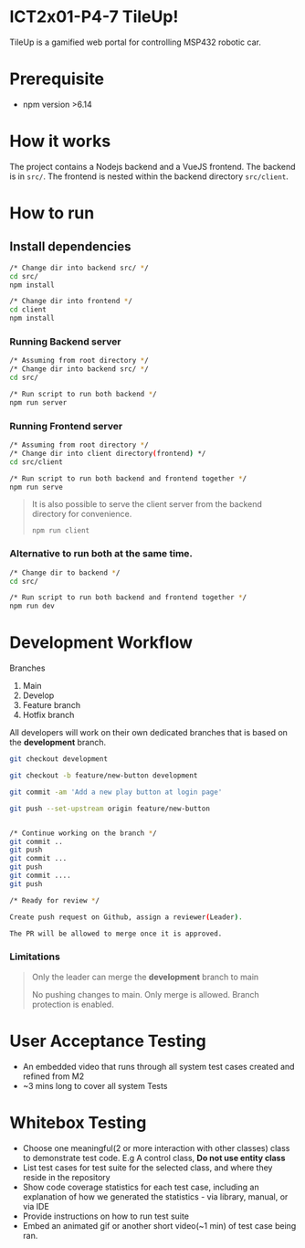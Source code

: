 # ICT2x01-P4-7 TileUp!

TileUp is a gamified web portal for controlling MSP432 robotic car.

# Prerequisite

- npm version >6.14

# How it works

The project contains a Nodejs backend and a VueJS frontend.
The backend is in `src/`. The frontend is nested within the backend directory `src/client`.

# How to run

## Install dependencies

```bash
/* Change dir into backend src/ */
cd src/
npm install

/* Change dir into frontend */
cd client
npm install

```

### Running Backend server

```bash
/* Assuming from root directory */
/* Change dir into backend src/ */
cd src/

/* Run script to run both backend */
npm run server

```

### Running Frontend server

```bash
/* Assuming from root directory */
/* Change dir into client directory(frontend) */
cd src/client

/* Run script to run both backend and frontend together */
npm run serve

```

> It is also possible to serve the client server from the backend directory for convenience.
>
> `npm run client`

### Alternative to run both at the same time.

```bash
/* Change dir to backend */
cd src/

/* Run script to run both backend and frontend together */
npm run dev 
```
# Development Workflow

Branches

1. Main
2. Develop
3. Feature branch
4. Hotfix branch

All developers will work on their own dedicated branches that is based on the **development** branch.

```bash
git checkout development

git checkout -b feature/new-button development

git commit -am 'Add a new play button at login page'

git push --set-upstream origin feature/new-button


/* Continue working on the branch */
git commit ..
git push
git commit ...
git push
git commit ....
git push

/* Ready for review */

Create push request on Github, assign a reviewer(Leader).

The PR will be allowed to merge once it is approved.

```

### Limitations

> Only the leader can merge the **development** branch to main
>
> No pushing changes to main. Only merge is allowed. Branch protection is enabled.

# User Acceptance Testing

- An embedded video that runs through all system test cases created and refined from M2
- ~3 mins long to cover all system Tests

# Whitebox Testing

- Choose one meaningful(2 or more interaction with other classes) class to demonstrate test code. E.g A control class, **Do not use entity class**
- List test cases for test suite for the selected class, and where they reside in the repository
- Show code coverage statistics for each test case, including an explanation of how we generated the statistics - via library, manual, or via IDE
- Provide instructions on how to run test suite
- Embed an animated gif or another short video(~1 min) of test case being ran.
